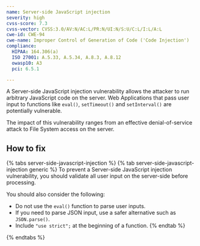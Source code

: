 ```yaml
---
name: Server-side JavaScript injection
severity: high
cvss-score: 7.3
cvss-vector: CVSS:3.0/AV:N/AC:L/PR:N/UI:N/S:U/C:L/I:L/A:L
cwe-id: CWE-94
cwe-name: Improper Control of Generation of Code ('Code Injection')
compliance:
  HIPAA: 164.306(a)
  ISO 27001: A.5.33, A.5.34, A.8.3, A.8.12
  owasp10: A3
  pci: 6.5.1

---            
```


A Server-side JavaScript injection vulnerability allows the attacker to run arbitrary JavaScript code on the server. Web Applications that pass user input to functions like `eval()`, `setTimeout()` and `setInterval()` are potentially vulnerable.

The impact of this vulnerability ranges from an effective denial-of-service attack to File System access on the server.

## How to fix

{% tabs server-side-javascript-injection %}
{% tab server-side-javascript-injection generic %}
To prevent a Server-side JavaScript injection vulnerability, you should validate all user input on the server-side before processing. 

You should also consider the following:
* Do not use the `eval()` function to parse user inputs. 
* If you need to parse JSON input, use a safer alternative such as `JSON.parse()`.
* Include ```"use strict";``` at the beginning of a function.
{% endtab %}

{% endtabs %}
